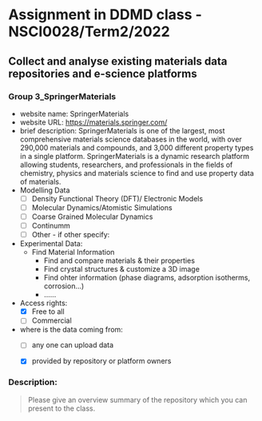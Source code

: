 # Assignment in DDMD class - NSCI0028/Term2/2022

## Collect and analyse existing materials data repositories and e-science platforms 

### Group 3_SpringerMaterials
* website name: SpringerMaterials
* website URL: https://materials.springer.com/
* brief description: SpringerMaterials is one of the largest, most comprehensive materials science databases in the world, with over 290,000 materials and compounds, and 3,000 different property types in a single platform. SpringerMaterials is a dynamic research platform allowing students, researchers, and professionals in the fields of chemistry, physics and materials science to find and use property data of materials.   
* Modelling Data 
  - [ ] Density Functional Theory (DFT)/ Electronic Models
  - [ ] Molecular Dynamics/Atomistic Simulations
  - [ ] Coarse Grained Molecular Dynamics
  - [ ] Continumm 
  - [ ] Other
        - if other specify: 
* Experimental Data: 
  * Find Material Information
    *  Find and compare materials & their properties
    *  Find crystal structures & customize a 3D image 
    *  Find ohter information (phase diagrams, adsorption isotherms, corrosion...)
    *  ......
* Access rights: 
  - [X] Free to all 
  - [ ] Commercial 
* where is the data coming from:  
  - [ ] any one can upload data 
  - [X] provided by repository or platform owners
 
 
 ### Description:
> Please give an overview summary of the repository which you can present to the class. 
> 
> 
